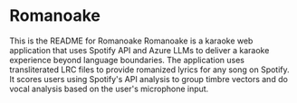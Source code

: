 # Romanoake

This is the README for Romanoake 
Romanoake is a karaoke web application that uses Spotify API and Azure LLMs to deliver a karaoke experience beyond language boundaries. The application uses transliterated LRC files to provide romanized lyrics for any song on Spotify. It scores users using Spotify's API analysis to group timbre vectors and do vocal analysis based on the user's microphone input. 
